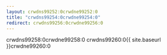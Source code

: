 ```yaml
---
layout: crwdns99252:0crwdne99252:0
title: "crwdns99254:0crwdne99254:0"
redirect: crwdns99256:0crwdne99256:0
---
```

crwdns99258:0crwdne99258:0 crwdns99260:0{{ site.baseurl }}crwdne99260:0